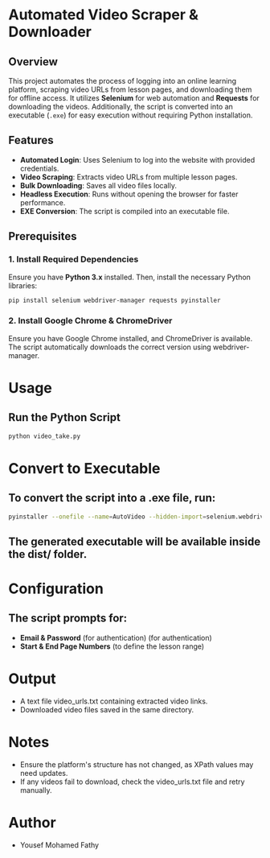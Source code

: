 # Automated Video Scraper & Downloader

## Overview

This project automates the process of logging into an online learning platform, scraping video URLs from lesson pages, and downloading them for offline access. It utilizes **Selenium** for web automation and **Requests** for downloading the videos. Additionally, the script is converted into an executable (`.exe`) for easy execution without requiring Python installation.

## Features

- **Automated Login**: Uses Selenium to log into the website with provided credentials.
- **Video Scraping**: Extracts video URLs from multiple lesson pages.
- **Bulk Downloading**: Saves all video files locally.
- **Headless Execution**: Runs without opening the browser for faster performance.
- **EXE Conversion**: The script is compiled into an executable file.

## Prerequisites

### 1. Install Required Dependencies

Ensure you have **Python 3.x** installed. Then, install the necessary Python libraries:

```bash
pip install selenium webdriver-manager requests pyinstaller
```
### 2. Install Google Chrome & ChromeDriver

Ensure you have Google Chrome installed, and ChromeDriver is available. The script automatically downloads the correct version using webdriver-manager.

# Usage

## Run the Python Script
```bash
python video_take.py
```

# Convert to Executable
## To convert the script into a .exe file, run:
```bash
pyinstaller --onefile --name=AutoVideo --hidden-import=selenium.webdriver.common.keys video_take.py
```
## The generated executable will be available inside the dist/ folder.

# Configuration
## The script prompts for:

- **Email & Password** (for authentication) (for authentication)
- **Start & End Page Numbers** (to define the lesson range)
# Output
- A text file video_urls.txt containing extracted video links.
- Downloaded video files saved in the same directory.

# Notes
- Ensure the platform's structure has not changed, as XPath values may need updates.
- If any videos fail to download, check the video_urls.txt file and retry manually.
# Author
- Yousef Mohamed Fathy
